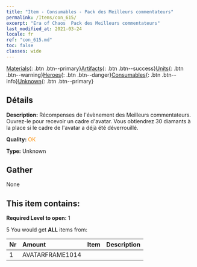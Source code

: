 ```yaml
---
title: "Item - Consumables - Pack des Meilleurs commentateurs"
permalink: /Items/con_615/
excerpt: "Era of Chaos  Pack des Meilleurs commentateurs"
last_modified_at: 2021-03-24
locale: fr
ref: "con_615.md"
toc: false
classes: wide
---
```

 [Materials](/fr/Items/){: .btn .btn--primary}[Artifacts](/fr/Items/Artifacts/){: .btn .btn--success}[Units](/fr/Items/Units/){: .btn .btn--warning}[Heroes](/fr/Items/Heroes/){: .btn .btn--danger}[Consumables](/fr/Items/Consumables/){: .btn .btn--info}[Unknown](/fr/Items/Unknown/){: .btn .btn--primary}

## Détails
 **Description:** Récompenses de l'évènement des Meilleurs commentateurs. Ouvrez-le pour recevoir un cadre d'avatar. Vous obtiendrez 30 diamants à la place si le cadre de l'avatar a déjà été déverrouillé.

 **Quality:** <span style="color: #FF8C00">OK</span>

 **Type:** Unknown

## Gather

  None

## This item contains:

 **Required Level to open:** 1

 5 You would get **ALL** items  from:

  | Nr | Amount |     Item    | Description |
  |:---|:-------|:------------|:-----------:|
  | 1 | AVATARFRAME1014 | 
